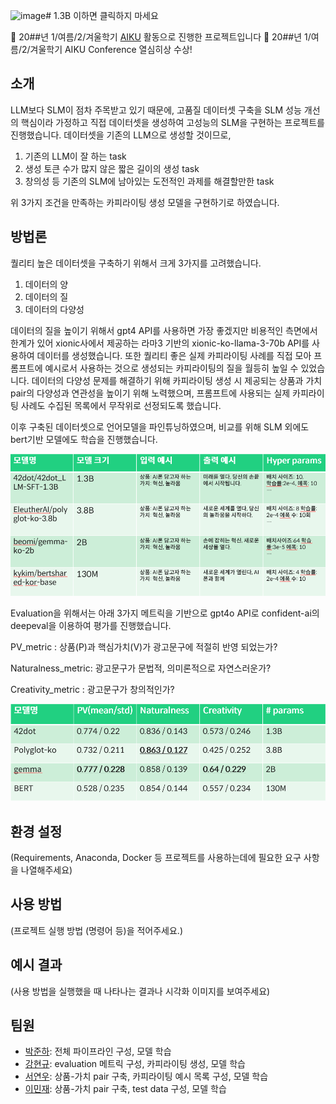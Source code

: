 ![image](https://github.com/joon999/aiku-24-1-DoNotClickUnder1.3B/assets/133974077/01299d7c-6dfd-4882-ac03-957d402fef59)# 1.3B 이하면 클릭하지 마세요

📢 20##년 1/여름/2/겨울학기 [AIKU](https://github.com/AIKU-Official) 활동으로 진행한 프로젝트입니다
🎉 20##년 1/여름/2/겨울학기 AIKU Conference 열심히상 수상!

## 소개

LLM보다 SLM이 점차 주목받고 있기 때문에,
고품질 데이터셋 구축을 SLM 성능 개선의 핵심이라 가정하고 직접 데이터셋을 생성하여 고성능의 SLM을 구현하는 프로젝트를 진행했습니다.
데이터셋을 기존의 LLM으로 생성할 것이므로,
  1. 기존의 LLM이 잘 하는 task
  2. 생성 토큰 수가 많지 않은 짧은 길이의 생성 task
  3. 창의성 등 기존의 SLM에 남아있는 도전적인 과제를 해결할만한 task

위 3가지 조건을 만족하는 카피라이팅 생성 모델을 구현하기로 하였습니다.


## 방법론

퀄리티 높은 데이터셋을 구축하기 위해서 크게 3가지를 고려했습니다.
 1. 데이터의 양
 2. 데이터의 질
 3. 데이터의 다양성

데이터의 질을 높이기 위해서 gpt4 API를 사용하면 가장 좋겠지만 비용적인 측면에서 한계가 있어 xionic사에서 제공하는 라마3 기반의 xionic-ko-llama-3-70b API를 사용하여 데이터를 생성했습니다.
또한 퀄리티 좋은 실제 카피라이팅 사례를 직접 모아 프롬프트에 예시로서 사용하는 것으로 생성되는 카피라이팅의 질을 월등히 높일 수 있었습니다.
데이터의 다양성 문제를 해결하기 위해 카피라이팅 생성 시 제공되는 상품과 가치 pair의 다양성과 연관성을 높이기 위해 노력했으며, 프롬프트에 사용되는 실제 카피라이팅 사례도 수집된 목록에서 무작위로 선정되도록 했습니다.

이후 구축된 데이터셋으로 언어모델을 파인튜닝하였으며, 비교를 위해 SLM 외에도 bert기반 모델에도 학습을 진행했습니다.

<img src="./asset/models_result.png">

Evaluation을 위해서는 아래 3가지 메트릭을 기반으로 gpt4o API로 confident-ai의 deepeval을 이용하여 평가를 진행했습니다. 

 PV_metric : 상품(P)과 핵심가치(V)가 광고문구에 적절히 반영 되었는가?
 
 Naturalness_metric: 광고문구가 문법적, 의미론적으로 자연스러운가?
 
 Creativity_metric : 광고문구가 창의적인가?

<img src="./asset/models_evaluation.png">


## 환경 설정

(Requirements, Anaconda, Docker 등 프로젝트를 사용하는데에 필요한 요구 사항을 나열해주세요)

## 사용 방법

(프로젝트 실행 방법 (명령어 등)을 적어주세요.)

## 예시 결과

(사용 방법을 실행했을 때 나타나는 결과나 시각화 이미지를 보여주세요)

## 팀원

- [박준하](https://github.com/joon999): 전체 파이프라인 구성, 모델 학습
- [강현규](): evaluation 메트릭 구성, 카피라이팅 생성, 모델 학습
- [서연우](): 상품-가치 pair 구축, 카피라이팅 예시 목록 구성, 모델 학습
- [이민재](): 상품-가치 pair 구축, test data 구성, 모델 학습
